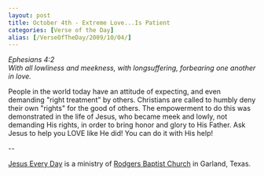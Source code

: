 ```yaml
---
layout: post
title: October 4th - Extreme Love...Is Patient
categories: [Verse of the Day]
alias: [/VerseOfTheDay/2009/10/04/]
---
```


_Ephesians 4:2  
With all lowliness and meekness, with longsuffering, forbearing one
another in love._

People in the world today have an attitude of expecting, and even
demanding "right treatment" by others. Christians are called to
humbly deny their own "rights" for the good of others. The
empowerment to do this was demonstrated in the life of Jesus, who
became meek and lowly, not demanding His rights, in order to bring
honor and glory to His Father. Ask Jesus to help you LOVE like He
did! You can do it with His help!

 --

<a href=http://jesuseveryday.net>Jesus Every Day</a> is a ministry of <a href=http://rodgersbaptist.net>Rodgers Baptist Church</a> in Garland, Texas.
